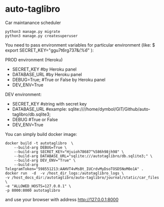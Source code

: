 # auto-taglibro
Car maintanance scheduler

```
python3 manage.py migrate
python3 manage.py createsuperuser
```

You need to pass environment variables for particular environment (like: $ export SECRET_KEY="ggu7t6rg737&*(%6*" ):

PROD environment (Heroku)

 * SECRET_KEY      #by Heroku panel
 * DATABASE_URL    #by Heroku panel
 * DEBUG=True;     #True or False by Heroku panel
 * DEV_ENV=True

DEV environment:

 * SECRET_KEY      #string with secret key
 * DATABASE_URL    #example: sqlite:////home/dymbol/GIT/Github/auto-taglibro/db.sqlite3;
 * DEBUG           #True or False
 * DEV_ENV=True

You can simply build docker image:
```
docker build -t autotaglibro  \
    --build-arg DEBUG=True \
    --build-arg SECRET_KEY="Hjuioh78687^%586h98jh98" \
    --build-arg DATABASE_URL="sqlite:///autotaglibro/db.sqlite3;" \
    --build-arg DEV_ENV="True" \
    --build-arg TelegramToken="598551213:AAHVT4vMsBt_IUCrdvMyDsoTOSD5NoM0o1A" .
docker run  -d  -v /host_dir_logs:/autotaglibro_logs \
-v /host_docs_dir:/autotaglibro/auto-taglibro/journal/static/car_files \
-e "ALLOWED_HOSTS=127.0.0.1" \
-p 8000:8000 autotaglibro
```
and use your browser with address http://127.0.0.1:8000
